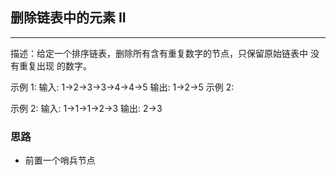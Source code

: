 ## 删除链表中的元素 II

---

描述：给定一个排序链表，删除所有含有重复数字的节点，只保留原始链表中 没有重复出现 的数字。

示例 1:
输入: 1->2->3->3->4->4->5
输出: 1->2->5
示例 2:

示例 2:
输入: 1->1->1->2->3
输出: 2->3

### 思路

- 前置一个哨兵节点
